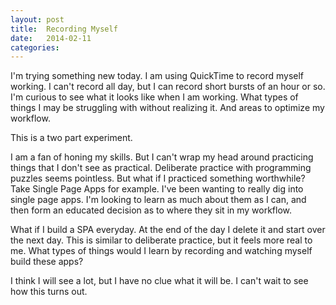 ```yaml
---
layout: post
title:  Recording Myself
date:   2014-02-11
categories:
---
```


I'm trying something new today. I am using QuickTime to record myself working. I can't record all day, but I can record short bursts of an hour or so. I'm curious to see what it looks like when I am working. What types of things I may be struggling with without realizing it. And areas to optimize my workflow.

This is a two part experiment.

I am a fan of honing my skills. But I can't wrap my head around practicing things that I don't see as practical. Deliberate practice with programming puzzles seems pointless. But what if I practiced something worthwhile? Take Single Page Apps for example. I've been wanting to really dig into single page apps. I'm looking to learn as much about them as I can, and then form an educated decision as to where they sit in my workflow.

What if I build a SPA everyday. At the end of the day I delete it and start over the next day. This is similar to deliberate practice, but it feels more real to me. What types of things would I learn by recording and watching myself build these apps?

I think I will see a lot, but I have no clue what it will be. I can't wait to see how this turns out.
